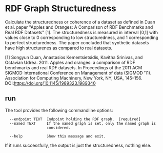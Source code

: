 # RDF Graph Structuredness

Calculate the structuredness or coherence of a dataset as defined in Duan et al. paper "Apples and Oranges: A Comparison of RDF Benchmarks and Real RDF Datasets" [1]. The structuredness is measured in interval [0,1] with values close to 0 corresponding to low structuredness, and 1 corresponding to perfect structuredness. The paper concluded that synthetic datasets have high structurenes as compared to real datasets.

[1] Songyun Duan, Anastasios Kementsietsidis, Kavitha Srinivas, and Octavian Udrea. 2011. Apples and oranges: a comparison of RDF benchmarks and real RDF datasets. In Proceedings of the 2011 ACM SIGMOD International Conference on Management of data (SIGMOD ’11). Association for Computing Machinery, New York, NY, USA, 145–156. DOI:https://doi.org/10.1145/1989323.1989340

## run 

The tool provides the following commandline options:
```
  --endpoint TEXT  Endpoint holding the RDF graph.  [required]
  --named TEXT     If the named graph is set, only the named graph is
                   considered.

  --help           Show this message and exit.
```

If it runs successfully, the output is just the structuredness, nothing else. 

